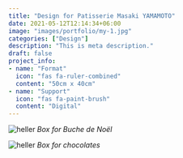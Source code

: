 ```yaml
---
title: "Design for Patisserie Masaki YAMAMOTO"
date: 2021-05-12T12:14:34+06:00
image: "images/portfolio/my-1.jpg"
categories: ["Design"]
description: "This is meta description."
draft: false
project_info:
- name: "Format"
  icon: "fas fa-ruler-combined"
  content: "50cm x 40cm"
- name: "Support"
  icon: "fas fa-paint-brush"
  content: "Digital"
---
```


![heller](/images/portfolio/my-2.jpg)
*Box for Buche de Noël*  

![heller](/images/portfolio/my-3.jpg)
*Box for chocolates*
